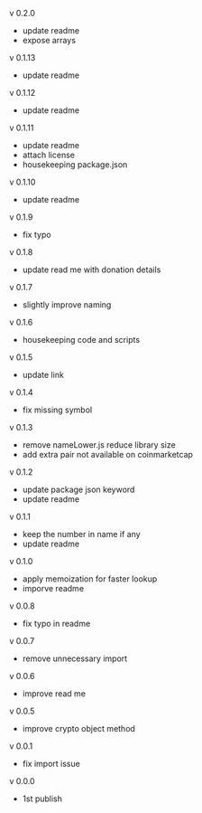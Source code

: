 v 0.2.0

- update readme
- expose arrays

v 0.1.13

- update readme

v 0.1.12

- update readme

v 0.1.11

- update readme
- attach license
- housekeeping package.json

v 0.1.10

- update readme

v 0.1.9

- fix typo

v 0.1.8

- update read me with donation details

v 0.1.7

- slightly improve naming

v 0.1.6

- housekeeping code and scripts

v 0.1.5

- update link

v 0.1.4

- fix missing symbol

v 0.1.3

- remove nameLower.js reduce library size
- add extra pair not available on coinmarketcap

v 0.1.2

- update package json keyword
- update readme

v 0.1.1

- keep the number in name if any
- update readme

v 0.1.0

- apply memoization for faster lookup
- imporve readme

v 0.0.8

- fix typo in readme

v 0.0.7

- remove unnecessary import

v 0.0.6

- improve read me

v 0.0.5

- improve crypto object method

v 0.0.1

- fix import issue

v 0.0.0

- 1st publish
